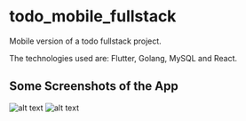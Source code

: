 # todo_mobile_fullstack

Mobile version of a todo fullstack project.

The technologies used are: Flutter, Golang, MySQL and React.

## Some Screenshots of the App

![alt text](https://github.com/seiixasgustavo/todo_fullstack_mobile/tree/master/screenshots/loginpage.png)
![alt text](https://github.com/seiixasgustavo/todo_fullstack_mobile/tree/master/screenshots/mainpage.png)
